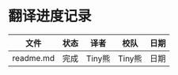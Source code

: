 #  翻译进度记录





| 文件      | 状态 | 译者   | 校队   | 日期 |
| --------- | ---- | ------ | ------ | ---- |
| readme.md | 完成 | Tiny熊 | Tiny熊 | 日期 |





